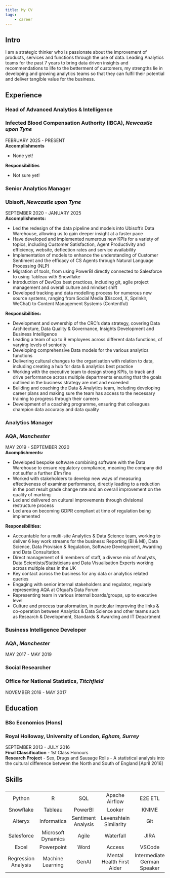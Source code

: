 ```yaml
---
title: My CV
tags:
    - career
---
```


## Intro
I am a strategic thinker who is passionate about the improvement of products, services and functions through the use of data. Leading Analytics teams for the past 7 years to bring data driven insights and recommendations to life to the betterment of customers, my strengths lie in developing and growing analytics teams so that they can fulfil their potential and deliver tangible value for the business.

## Experience

### Head of Advanced Analytics & Intelligence
### **Infected Blood Compensation Authority (IBCA)**, *Newcastle upon Tyne*
FEBRUARY 2025 - PRESENT</br>
**Accomplishments**</br>
- None yet!

**Responsibilities**</br>
- Not sure yet!

### Senior Analytics Manager
### **Ubisoft**, *Newcastle upon Tyne* 
SEPTEMBER 2020  - JANUARY 2025</br>
**Accomplishments:**</br>
- Led the redesign of the data pipeline and models into Ubisoft’s Data Warehouse, allowing us to gain deeper insight at a faster pace
- Have developed and implemented numerous new KPIs for a variety of topics, including Customer Satisfaction, Agent Productivity and efficiency, website, deflection rates and service availability
- Implementation of models to enhance the understanding of Customer Sentiment and the efficacy of CS Agents through Natural Language Processing (NLP)
- Migration of tools, from using PowerBI directly connected to Salesforce to using Tableau with Snowflake
- Introduction of DevOps best practices, including git, agile project management and overall culture and mindset shift
- Developed tracking and data modelling process for numerous new source systems, ranging from Social Media (Discord, X, Sprinklr, WeChat) to Content Management Systems (Contentful)</br>

**Responsibilities:** </br>
- Development and ownership of the CRC’s data strategy, covering Data Architecture, Data Quality & Governance, Insights Development and Business Intelligence
- Leading a team of up to 9 employees across different data functions, of varying levels of seniority
- Developing comprehensive Data models for the various analytics functions
- Delivering cultural changes to the organisation with relation to data, including creating a hub for data & analytics best practice
- Working with the executive team to design strong KPIs, to track and drive performance across multiple departments ensuring that the goals outlined in the business strategy are met and exceeded 
- Building and coaching the Data & Analytics team, including developing career plans and making sure the team has access to the necessary training to progress through their careers
- Development of a coaching programme, ensuring that colleagues   champion data accuracy and data quality 

### Analytics Manager
### **AQA**, *Manchester*
MAY 2019 - SEPTEMBER 2020</br>
**Acomplishments:**</br>
- Developed bespoke software combining software with the Data Warehouse to ensure regulatory compliance, meaning the company did not suffer a further £1m fine
- Worked with stakeholders to develop new ways of measuring effectiveness of examiner performance, directly leading to a reduction in the post result grade change rate and an overall improvement on the quality of marking
- Led and delivered on cultural improvements through divisional restructure process
- Led area on becoming GDPR compliant at time of regulation being implemented

**Responsibilities:**
- Accountable for a multi-site Analytics & Data Science team, working to deliver 6 key work streams for the business: Reporting (BI & MI), Data Science, Data Provision & Regulation, Software Development, Awarding and Data Consultation.
- Direct management of 6 members of staff, a diverse mix of Analysts, Data Scientists/Statisticians and Data Visualisation Experts working across multiple sites in the UK
- Key contact across the business for any data or analytics related queries
- Engaging with senior internal stakeholders and regulator, regularly representing AQA at Ofqual’s Data Forum
- Representing team in various internal boards/groups, up to executive level
- Culture and process transformation, in particular improving the links & co-operation between Analytics & Data Science and other teams such as Research & Development, Standards & Awarding and IT Department

### Business Intelligence Developer
### **AQA**, *Manchester*
MAY 2017 - MAY 2019 </br>

### Social Researcher
### **Office for National Statistics**, *Titchfield*
NOVEMBER 2016 - MAY 2017 </br>

## Education
### BSc Economics (Hons)
### **Royal Holloway, University of London**, *Egham, Surrey*
SEPTEMBER 2013 - JULY 2016 </br>
**Final Classification** - 1st Class Honours </br>
**Research Project** - Sex, Drugs and Sausage Rolls - A statistical analysis into the cultural difference between the North and South of England [April 2016]

## Skills
<p align=center style="font-size:24px;">

|       |       |       | | | 
| :-----: | :-----: | :-----: |  :-----: |  :-----: | 
| Python | R | SQL | Apache Airflow | E2E ETL |
| Snowflake |  Tableau | PowerBI | Looker | KNIME | 
| Alteryx | Informatica | Sentiment Analysis | Levenshtein Similarity | Git |
| Salesforce | Microsoft Dynamics | Agile | Waterfall | JIRA | 
| Excel | Powerpoint | Word | Access | VSCode | 
| Regression Analysis | Machine Learning | GenAI | Mental Health First Aider | Intermediate German Speaker | 





</p>